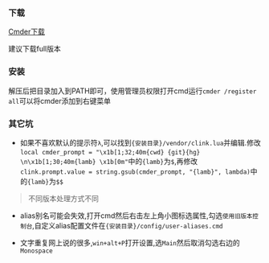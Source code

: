 ### 下载

[Cmder下载](http://cmder.net/)

建议下载full版本

### 安装

解压后把目录加入到PATH即可，使用管理员权限打开cmd运行`cmder /register all`可以将cmder添加到右键菜单

### 其它坑

- 如果不喜欢默认的提示符`λ`,可以找到`{安装目录}/vendor/clink.lua`并编辑.修改`local cmder_prompt = "\x1b[1;32;40m{cwd} {git}{hg} \n\x1b[1;30;40m{lamb} \x1b[0m"`中的`{lamb}`为`$`,再修改`clink.prompt.value = string.gsub(cmder_prompt, "{lamb}", lambda)`中的`{lamb}`为`$$`  
> 不同版本处理方式不同

- alias别名可能会失效,打开cmd然后右击左上角小图标选属性,勾选`使用旧版本控制台`,自定义alias配置文件在`{安装目录}/config/user-aliases.cmd`

- 文字重复网上说的很多,`win+alt+P`打开设置,选`Main`然后取消勾选右边的`Monospace`
